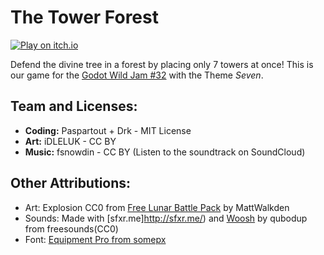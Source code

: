 The Tower Forest
================

[![Play on itch.io](https://img.shields.io/badge/Play-on%20itch.io-FA5C5C?style=flat-square&logo=itch.io)](https://paspartout.itch.io/the-tower-forest)

Defend the divine tree in a forest by placing only 7 towers at once!
This is our game for the [Godot Wild Jam #32](https://itch.io/jam/godot-wild-jam-32) with the Theme *Seven*.

Team and Licenses:
------------------

- **Coding:** Paspartout + Drk - MIT License
- **Art:** iDLELUK - CC BY
- **Music:** fsnowdin - CC BY (Listen to the soundtrack on SoundCloud)

Other Attributions:
-------------------

- Art: Explosion CC0 from [Free Lunar Battle Pack](https://mattwalkden.itch.io/lunar-battle-pack) by MattWalkden
- Sounds: Made with [sfxr.me]http://sfxr.me/) and [Woosh](https://freesound.org/people/qubodup/sounds/60013/) by qubodup from freesounds(CC0)
- Font: [Equipment Pro from somepx](https://somepx.itch.io/humble-fonts-free)
